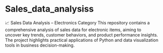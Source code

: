 # Sales_data_analysiss
📈 Sales Data Analysis – Electronics Category This repository contains a comprehensive analysis of sales data for electronic items, aiming to uncover key trends, customer behaviors, and product performance insights. The project highlights practical applications of Python and data visualization tools in business decision-making.
